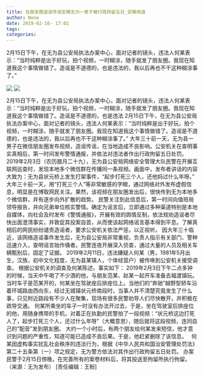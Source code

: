 ```yaml
---
title: 在朋友圈造谣传谣安徽无为一男子被行政拘留五日_安徽频道
author: None
date: 2019-02-16- 17:02
tags: 
categories: 
---
```

2月15日下午，在无为县公安局执法办案中心，面对记者的镜头，违法人何某表示：“当时纯粹是出于好玩，拍个视频，一时糊涂，随手就发了朋友圈。我现在知道我这个事情做错了。造谣是不道德的，也是违法的，我以后再也不干这种糊涂事了。”
<!-- more -->
                
<img align="center" border="0" src="http://p0.ifengimg.com/fck/2019_07/1c1007a08d26ac8_w755_h476.jpg" />
                
<img align="center" border="0" src="http://p2.ifengimg.com/a/2016/0810/204c433878d5cf9size1_w16_h16.png" />
            
2月15日下午，在无为县公安局执法办案中心，面对记者的镜头，违法人何某表示：“当时纯粹是出于好玩，拍个视频，一时糊涂，随手就发了朋友圈。我现在知道我这个事情做错了。造谣是不道德的，也是违法
2月15日下午，在无为县公安局执法办案中心，面对记者的镜头，违法人何某表示：“当时纯粹是出于好玩，拍个视频，一时糊涂，随手就发了朋友圈。我现在知道我这个事情做错了。造谣是不道德的，也是违法的，我以后再也不干这种糊涂事了。”
大年三十前一天，无为县一男子在微信朋友圈发布视频，造谣传谣，在当地造成不良影响。公安机关在查明事实真相后，第一时间发布警情通报，并依法对违法者作出行政拘留五日处罚。
2019年2月3日（农历腊月二十九），无为县公安局网络安全管理大队民警在开展互联网巡查时，发现本地多个微信群在传播同一条视频。画面中，发布者讲话的内容大致为：无为县状元桥上发生打架事件，“起步打死三个人，还他妈过什么年呀。”
大年三十前一天，用“打死三个人”等非常敏感的字眼，通过网络对外发布虚假信息，明显是在博取网民关注。果然，该视频在朋友圈发出后，很快传到无为本地多个微信群，并有逐步向外扩散的趋势。
民警关注到此信息后，第一时间向值班局领导报告，并向兄弟单位核实警情。确定为谣言后，立即通过多种渠道特别是本地自媒体，向社会及时发布《警情通报》，开展有效的舆情反制，依法规劝造谣者尽快出面澄清事实，并敦促其投案自首，从而使该起网络谣言基本得到平息。了解真相后的网民纷纷谴责造谣者，要求公安机关依法严惩，以正视听。
因大年三十临近，该网络造谣事件发生后，无为县公安局非常重视，负责人指示有关部门、警种迅速介入，查明谣言始作俑者。民警连夜开展深入侦查，通过大量的人员及相关车辆甄别后，固定了证据。
2019年2月11日，违法嫌疑人何某（男，1981年5月出生，汉族，初中文化程度，无为县某镇人，个体经营户）被传唤到公安机关接受调查。
根据公安机关的调查及何某陈述，事实如下：
2019年2月3日下午二点多钟的时候，当天中午喝了不少酒的他，与朋友范某、赵某一起开车准备去福渡镇玩。当时车子是范某开的，何某坐在驾驶座后排座位上。当他们的“奔驰”越野型轿车沿着环城路由西向东，经过无城镇状元桥南段时，当事人并不清楚究竟发生了什么事，只见附近路段有不少人在聚集，现场有很多民警劝导人们尽快散开，并积极在疏导交通。
何某所乘坐的车子一时没有办法开过去，于是，坐在驾驶室后排座位的他，用随身携带的手机，对着正在执勤的民警拍了一段视频：“状元桥这边打死人了，起步打死三个人，还过什么年呀”（大概意思），随后就将这段视频，连同自己的“配音”发到朋友圈。
大约一个小时后，有两个朋友给何某发来短信，他才意识到问题的严重性，知道可能已造成不良后果。于是，他赶紧删除了该信息。  
何某因虚构事实扰乱社会秩序的违法行为，根据《中华人民共和国治安管理处罚法》第二十五条第（一）项之规定，无为警方依法对其作出行政拘留五日处罚。
办案民警于2月15日傍晚，在完善所有的案卷材料后，将其投送至拘留所执行拘留。（来源：无为发布）
[责任编辑：王盼]
            
